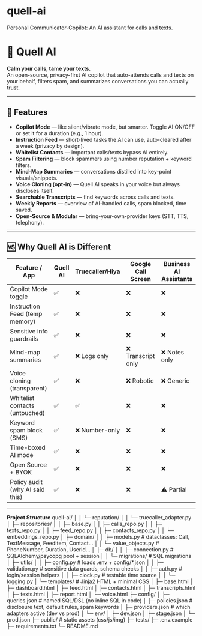 # quell-ai
Personal Communicator-Copilot: An AI assistant for calls and texts.


# 📱 Quell AI  
**Calm your calls, tame your texts.**  
An open-source, privacy-first AI copilot that auto-attends calls and texts on your behalf, filters spam, and summarizes conversations you can actually trust.

---

## 🌟 Features
- **Copilot Mode** — like silent/vibrate mode, but smarter. Toggle AI ON/OFF or set it for a duration (e.g., 1 hour).  
- **Instruction Feed** — short-lived tasks the AI can use, auto-cleared after a week (privacy by design).  
- **Whitelist Contacts** — important calls/texts bypass AI entirely.  
- **Spam Filtering** — block spammers using number reputation + keyword filters.  
- **Mind-Map Summaries** — conversations distilled into key-point visuals/snippets.  
- **Voice Cloning (opt-in)** — Quell AI speaks in your voice but always discloses itself.  
- **Searchable Transcripts** — find keywords across calls and texts.  
- **Weekly Reports** — overview of AI-handled calls, spam blocked, time saved.  
- **Open-Source & Modular** — bring-your-own-provider keys (STT, TTS, telephony).  

---

## 🆚 Why Quell AI is Different
| Feature / App | **Quell AI** | Truecaller/Hiya | Google Call Screen | Business AI Assistants |
|---------------|--------------|-----------------|--------------------|------------------------|
| Copilot Mode toggle | ✅ | ❌ | ❌ | ❌ |
| Instruction Feed (temp memory) | ✅ | ❌ | ❌ | ❌ |
| Sensitive info guardrails | ✅ | ❌ | ❌ | ❌ |
| Mind-map summaries | ✅ | ❌ Logs only | ❌ Transcript only | ❌ Notes only |
| Voice cloning (transparent) | ✅ | ❌ | ❌ Robotic | ❌ Generic |
| Whitelist contacts (untouched) | ✅ | ✅ | ❌ | ❌ |
| Keyword spam block (SMS) | ✅ | ❌ Number-only | ❌ | ❌ |
| Time-boxed AI mode | ✅ | ❌ | ❌ | ❌ |
| Open Source + BYOK | ✅ | ❌ | ❌ | ❌ |
| Policy audit (why AI said this) | ✅ | ❌ | ❌ | ⚠️ Partial |

---
**Project Structure**
quell-ai/
│ │ └─ reputation/
│ │ └─ truecaller_adapter.py
│ ├─ repositories/
│ │ ├─ base.py
│ │ ├─ calls_repo.py
│ │ ├─ texts_repo.py
│ │ ├─ feed_repo.py
│ │ ├─ contacts_repo.py
│ │ └─ embeddings_repo.py
│ ├─ domain/
│ │ ├─ models.py # dataclasses: Call, TextMessage, FeedItem, Contact…
│ │ └─ value_objects.py # PhoneNumber, Duration, UserId…
│ ├─ db/
│ │ ├─ connection.py # SQLAlchemy/psycopg pool + session
│ │ └─ migrations/ # SQL migrations
│ ├─ utils/
│ │ ├─ config.py # loads .env + config/*.json
│ │ ├─ validation.py # sensitive data guards, schema checks
│ │ ├─ auth.py # login/session helpers
│ │ ├─ clock.py # testable time source
│ │ └─ logging.py
│ └─ templates/ # Jinja2 HTML + minimal CSS
│ ├─ base.html
│ ├─ dashboard.html
│ ├─ feed.html
│ ├─ contacts.html
│ ├─ transcripts.html
│ ├─ texts.html
│ ├─ report.html
│ └─ voice.html
├─ config/
│ ├─ queries.json # named SQL/DSL (no inline SQL in code)
│ ├─ policies.json # disclosure text, default rules, spam keywords
│ ├─ providers.json # which adapters active (dev vs prod)
│ └─ env/
│ ├─ dev.json
│ ├─ stage.json
│ └─ prod.json
├─ public/ # static assets (css/js/img)
├─ tests/
├─ .env.example
├─ requirements.txt
└─ README.md
